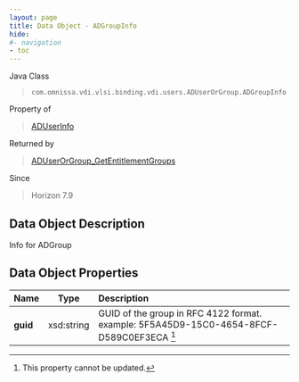```yaml
---
layout: page
title: Data Object - ADGroupInfo
hide:
#- navigation
- toc
---
```






Java Class
> `com.omnissa.vdi.vlsi.binding.vdi.users.ADUserOrGroup.ADGroupInfo`

Property of
> [ADUserInfo](vdi.users.ADUserOrGroup.ADUserInfo.md#field_detail)

Returned by
> [ADUserOrGroup_GetEntitlementGroups](vdi.users.ADUserOrGroup.md#getEntitlementGroups)

Since
> Horizon 7.9


## Data Object Description

Info for ADGroup

## Data Object Properties

 Name | Type | Description
:---|:---:|:---
**guid**|  xsd:string|  GUID of the group in RFC 4122 format. example: 5F5A45D9-15C0-4654-8FCF-D589C0EF3ECA [^2]


 


[^2]: This property cannot be updated.
